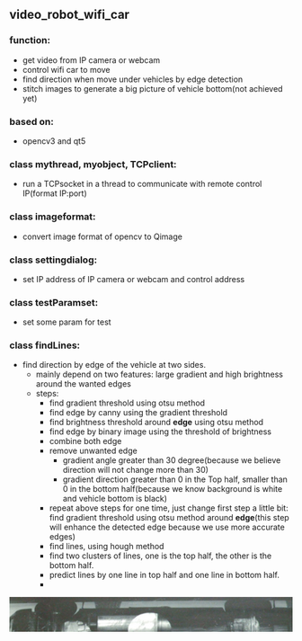 ## video_robot_wifi_car
### function:  
* get video from IP camera or webcam  
* control wifi car to move  
* find direction when move under vehicles by edge detection  
* stitch images to generate a big picture of vehicle bottom(not achieved yet)  

### based on:   
* opencv3 and qt5  
    
### class mythread, myobject, TCPclient:  
* run a TCPsocket in a thread to communicate with remote control IP(format IP:port)  
  
### class imageformat:   
* convert image format of opencv to Qimage  
  
### class settingdialog:  
* set IP address of IP camera or webcam and control address  

### class testParamset:  
* set some param for test
  
### class findLines:  
* find direction by edge of the vehicle at two sides.
    * mainly depend on two features: large gradient and high brightness around the wanted edges
    * steps:
        * find gradient threshold using otsu method
        * find edge by canny using the gradient threshold
        * find brightness threshold around **edge** using otsu method
        * find edge by binary image using the threshold of brightness
        * combine both edge
        * remove unwanted edge
            * gradient angle greater than 30 degree(because we believe direction will not change more than 30)
            * gradient direction greater than 0 in the Top half, smaller than 0 in the bottom half(because we know background is white and vehicle bottom is black)
        * repeat above steps for one time, just change first step a little bit: find gradient threshold using otsu method around **edge**(this step will enhance the detected edge because we use more accurate edges)
        * find lines, using hough method
        * find two clusters of lines, one is the top half, the other is the bottom half.
        * predict lines by one line in top half and one line in bottom half.  
        * 

![test-tag](https://github.com/meiqua/video_robot_wifi_car/blob/cameraMeasure/images/up.png)
              
